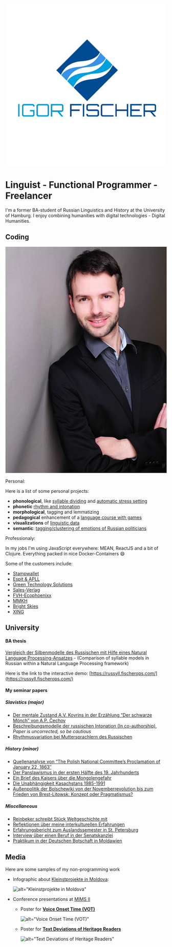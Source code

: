 <div id="mainlogo">
  <img src="/static/logo/2.jpg" alt="Igor Fischer Software Development" />
</div>

# Linguist - Functional Programmer - Freelancer

I'm a former BA-student of Russian Linguistics and History at the University of Hamburg. I enjoy combining humanities with digital technologies - Digital Humanities.

## Coding

<div id='me'>
  <img src="/static/fischer.jpg" alt="Igor Fischer" />
</div>

Personal:

Here is a list of some personal projects:

- **phonological**, like [syllable dividing](https://russyll.fischerops.com/) and [automatic stress setting](https://russtress.fischerops.com/)
- **phonetic** [rhythm and intonation](#workviz)
- **morphological**, tagging and lemmatizing
- **pedagogical** enhancement of a [language course with games](https://langapps.fischerops.com/)
- **visualizations** of [linguistic data](https://data-viz.fischerops.com/)
- **semantic**: [tagging/clustering of emotions of Russian politicians](https://data-viz.fischerops.com/#/kosovotopic)

Professionaly:

In my jobs I'm using JavaScript everywhere: MEAN, ReactJS and a bit of Clojure. Everything packed in nice Docker-Containers 😄

Some of the customers include:

- [Stampwallet](https://stampwallet.com/)
- [Espit & APLL](https://apllogistics.com/)
- [Green Technology Solutions](http://gts-web.de/)
- [Sales-Verlag](http://sales-verlag.de/)
- [FVH-Ecophoenixx](http://ecophoenixx.de/)
- [MMKH](http://mmkh.de)
- [Bright Skies](http://bskies.io)
- [XING](http://xing.de)

## University

#### BA thesis

[Vergleich der Silbenmodelle des Russischen mit Hilfe eines Natural Language Processing-Ansatzes](https://home-cdn.fischerops.com/static/tex-mydocs/ba-thesis/ba-thesis.pdf) - (Comparison of syllable models in Russian within a Natural Language Processing framework)

Here is the link to the interactive demo: [https://russyll.fischerops.com/](https://russyll.fischerops.com/)

#### My seminar papers

##### Slavistics (major)

- [Der mentale Zustand A.V. Kovrins in der Erzählung “Der schwarze Mönch” von A.P. Čechov](https://home-cdn.fischerops.com/static/tex-mydocs/sem_papers/blackmonk/blackmonk.pdf)
- [Beschreibungsmodelle der russischen Intonation (In co-authorship)](https://home-cdn.fischerops.com/static/tex-mydocs/sem_papers/intonation/intonation.pdf), _Paper is uncorrected, so be cautious_
- [Rhythmusvariation bei Muttersprachlern des Russischen](https://home-cdn.fischerops.com/static/tex-mydocs/sem_papers/rhythm/rhythm.pdf)

##### History (minor)

- [Quellenanalyse von “The Polish National Committee’s Proclamation of January 22, 1863″](https://home-cdn.fischerops.com/static/tex-mydocs/sem_papers/january_uprising/january_uprising.pdf)
- [Der Panslawismus in der ersten Hälfte des 19. Jahrhunderts](https://home-cdn.fischerops.com/static/tex-mydocs/sem_papers/panslavism/panslavism.pdf)
- [Ein Brief des Kaisers über die Mongolengefahr](https://home-cdn.fischerops.com/static/tex-mydocs/sem_papers/mongols/mongols.pdf)
- [Die Unabhängigkeit Kasachstans 1985-1991](https://home-cdn.fischerops.com/static/tex-mydocs/sem_papers/kazachs/kazachs.pdf)
- [Außenpolitik der Bolschewiki von der Novemberrevolution bis zum Frieden von Brest-Litowsk: Konzept oder Pragmatismus?](https://home-cdn.fischerops.com/static/tex-mydocs/sem_papers/brest-litovsk/brest-litovsk.pdf)

##### Miscellaneous

- [Reinbeker schreibt Stück Weltgeschichte mit](http://www.bergedorfer-zeitung.de/printarchiv/reinbek/article123207695/Reinbeker-schreibt-ein-Stueck-Weltgeschichte-mit.html)
- [Reflektionen über meine interkulturellen Erfahrungen](https://home-cdn.fischerops.com/static/tex-mydocs/other_papers/intkult/intkult.pdf)
- [Erfahrungsbericht zum Auslandssemester in St. Petersburg](https://home-cdn.fischerops.com/static/tex-mydocs/other_papers/foreign_exp/foreign_exp_pet.pdf)
- [Interview über einen Beruf in der Senatskanzlei](https://home-cdn.fischerops.com/static/tex-mydocs/other_papers/job_disc/job_disc.pdf)
- [Praktikum in der Deutschen Botschaft in Moldawien](https://home-cdn.fischerops.com/static/tex-mydocs/other_papers/intern_foreign/intern_foreign.pdf)

## Media

Here are some samples of my non-programming work

- Infographic about [Kleinstprojekte in Moldova](https://home-cdn.fischerops.com/static/media/pics/mold_map_ex.png):

  ![alt="Kleinstprojekte in Moldova"](https://home-cdn.fischerops.com/static/media/pics/mold_map_ex.png)

<a name="workviz"></a>

- Conference presentations at [MIMS II](http://www.lima.uni-hamburg.de/index.php/de/veranstaltungen/lima-abschlusskonferenz)

  - Poster for [**Voice Onset Time (VOT)**](https://home-cdn.fischerops.com/static/media/pics/poster_vot.pdf)

    ![alt="Voice Onset Time (VOT)"](https://home-cdn.fischerops.com/static/media/pics/poster_vot_small.png)

  - Poster for [**Text Deviations of Heritage Readers**](https://home-cdn.fischerops.com/static/media/pics/poster_txtdev.pdf)

    ![alt="Text Deviations of Heritage Readers"](https://home-cdn.fischerops.com/static/media/pics/poster_txtdev_small.png)
